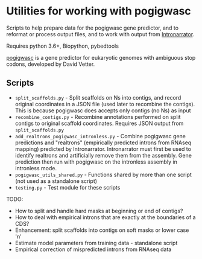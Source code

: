 Utilities for working with pogigwasc
====================================

Scripts to help prepare data for the pogigwasc gene predictor, and to reformat
or process output files, and to work with output from 
[Intronarrator](https://github.com/Swart-lab/Intronarrator).

Requires python 3.6+, Biopython, pybedtools

[pogigwasc](https://github.com/Swart-lab/pogigwasc) is a gene predictor for
eukaryotic genomes with ambiguous stop codons, developed by David Vetter.

Scripts
-------

 * `split_scaffolds.py` - Split scaffolds on Ns into contigs, and record
   original coordinates in a JSON file (used later to recombine the contigs).
   This is because pogigwasc does accepts only contigs (no Ns) as input
 * `recombine_contigs.py` - Recombine annotations performed on split contigs to
   original scaffold coordinates. Requires JSON output from `split_scaffolds.py`
 * `add_realtrons_pogigwasc_intronless.py` - Combine pogigwasc gene predictions
   and "realtrons" (empirically predicted introns from RNAseq mapping) predicted
   by Intronarrator. Intronarrator must first be used to identify realtrons and
   artificially remove them from the assembly. Gene prediction then run with
   pogigwasc on the intronless assembly in intronless mode.
 * `pogigwasc_utils_shared.py` - Functions shared by more than one script (not
   used as a standalone script)
 * `testing.py` - Test module for these scripts


TODO:
 * How to split and handle hard masks at beginning or end of contigs?
 * How to deal with empirical introns that are exactly at the boundaries of a CDS?
 * Enhancement: split scaffolds into contigs on soft masks or lower case 'n'
 * Estimate model parameters from training data - standalone script
 * Empirical correction of mispredicted introns from RNAseq data
